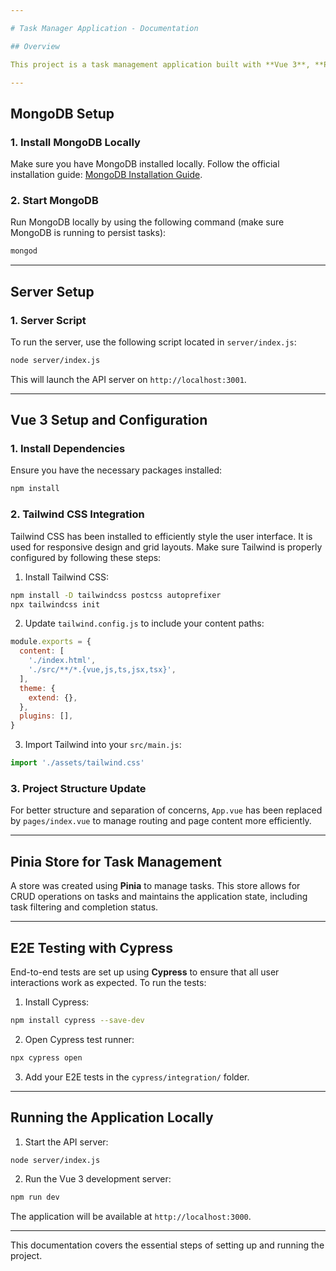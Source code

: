```yaml
---

# Task Manager Application - Documentation

## Overview

This project is a task management application built with **Vue 3**, **Pinia** for state management, and **MongoDB** as the database. The application allows users to add, update, and delete tasks, manage task completion status, and filter tasks based on their status.

---
```


## MongoDB Setup

### 1. Install MongoDB Locally

Make sure you have MongoDB installed locally. Follow the official installation guide: [MongoDB Installation Guide](https://docs.mongodb.com/manual/installation/).

### 2. Start MongoDB

Run MongoDB locally by using the following command (make sure MongoDB is running to persist tasks):

```bash
mongod
```

---

## Server Setup

### 1. Server Script

To run the server, use the following script located in `server/index.js`:

```bash
node server/index.js
```

This will launch the API server on `http://localhost:3001`.

---

## Vue 3 Setup and Configuration

### 1. Install Dependencies

Ensure you have the necessary packages installed:

```bash
npm install
```

### 2. Tailwind CSS Integration

Tailwind CSS has been installed to efficiently style the user interface. It is used for responsive design and grid layouts. Make sure Tailwind is properly configured by following these steps:

1. Install Tailwind CSS:

```bash
npm install -D tailwindcss postcss autoprefixer
npx tailwindcss init
```

2. Update `tailwind.config.js` to include your content paths:

```javascript
module.exports = {
  content: [
    './index.html',
    './src/**/*.{vue,js,ts,jsx,tsx}',
  ],
  theme: {
    extend: {},
  },
  plugins: [],
}
```

3. Import Tailwind into your `src/main.js`:

```javascript
import './assets/tailwind.css'
```

### 3. Project Structure Update

For better structure and separation of concerns, `App.vue` has been replaced by `pages/index.vue` to manage routing and page content more efficiently.

---

## Pinia Store for Task Management

A store was created using **Pinia** to manage tasks. This store allows for CRUD operations on tasks and maintains the application state, including task filtering and completion status.

---

## E2E Testing with Cypress

End-to-end tests are set up using **Cypress** to ensure that all user interactions work as expected. To run the tests:

1. Install Cypress:

```bash
npm install cypress --save-dev
```

2. Open Cypress test runner:

```bash
npx cypress open
```

3. Add your E2E tests in the `cypress/integration/` folder.

---

## Running the Application Locally

1. Start the API server:

```bash
node server/index.js
```

2. Run the Vue 3 development server:

```bash
npm run dev
```

The application will be available at `http://localhost:3000`.

---

This documentation covers the essential steps of setting up and running the project.